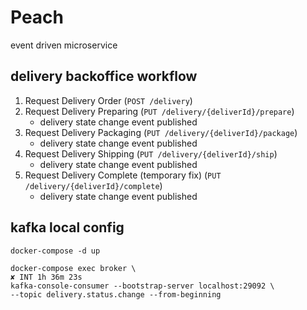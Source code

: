 # Peach
event driven microservice

## delivery backoffice workflow

1. Request Delivery Order (`POST /delivery`)
2. Request Delivery Preparing (`PUT /delivery/{deliverId}/prepare`)
   - delivery state change event published
3. Request Delivery Packaging (`PUT /delivery/{deliverId}/package`)
   - delivery state change event published
4. Request Delivery Shipping (`PUT /delivery/{deliverId}/ship`)
   - delivery state change event published
5. Request Delivery Complete (temporary fix) (`PUT /delivery/{deliverId}/complete`)
   - delivery state change event published

## kafka local config
```
docker-compose -d up

docker-compose exec broker \                                                                                                                                  ✘ INT 1h 36m 23s
kafka-console-consumer --bootstrap-server localhost:29092 \
--topic delivery.status.change --from-beginning
```